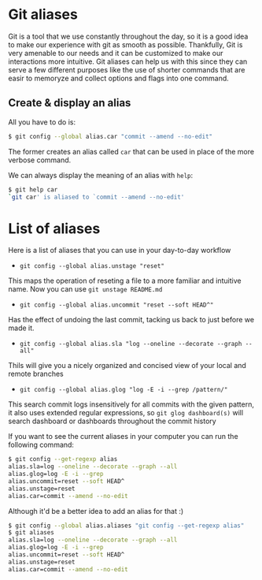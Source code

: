 # Git aliases

Git is a tool that we use constantly throughout the day, so it is a good idea to make our experience with git as smooth as possible. Thankfully, Git is very amenable to our needs and it can be customized to make our interactions more intuitive. Git aliases can help us with this since they can serve a few different purposes like the use of shorter commands that are easir to memoryze and collect options and flags into one command. 

##  Create & display an alias 

All you have to do is: 

```bash
$ git config --global alias.car "commit --amend --no-edit"

```

The former creates an alias called `car` that can be used in place of the more verbose command. 


We can always display the meaning of an alias with `help`:

```bash
$ git help car
`git car' is aliased to `commit --amend --no-edit'
```

# List of aliases

Here is a list of aliases that you can use in your day-to-day workflow

* `git config --global alias.unstage "reset"`

This maps the operation of reseting a file to a more familiar and intuitive name. Now you can use `git unstage README.md`

* `git config --global alias.uncommit "reset --soft HEAD^"`

Has the effect of undoing the last commit, tacking us back to just before we made it.

* `git config --global alias.sla "log --oneline --decorate --graph --all"`

Thils will give you a nicely organized and concised view of your local and remote branches 

* `git config --global alias.glog "log -E -i --grep /pattern/"`

This search commit logs insensitively for all commits with the given pattern, it also uses extended regular expressions, so `git glog dashboard(s)` will search dashboard or dashboards throughout the commit history

If you want to see the current aliases in your computer you can run the following command:

```bash
$ git config --get-regexp alias
alias.sla=log --oneline --decorate --graph --all
alias.glog=log -E -i --grep
alias.uncommit=reset --soft HEAD^
alias.unstage=reset
alias.car=commit --amend --no-edit
```

Although it'd be a better idea to add an alias for that :) 


```bash
$ git config --global alias.aliases "git config --get-regexp alias"
$ git aliases
alias.sla=log --oneline --decorate --graph --all
alias.glog=log -E -i --grep
alias.uncommit=reset --soft HEAD^
alias.unstage=reset
alias.car=commit --amend --no-edit
```



